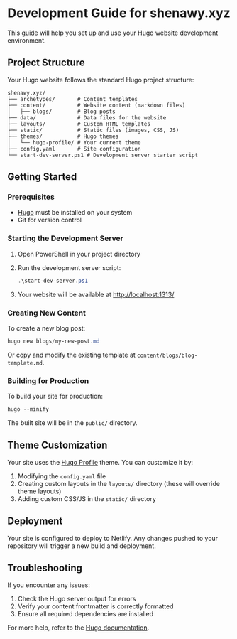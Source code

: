 # Development Guide for shenawy.xyz

This guide will help you set up and use your Hugo website development environment.

## Project Structure

Your Hugo website follows the standard Hugo project structure:

```text
shenawy.xyz/
├── archetypes/       # Content templates
├── content/          # Website content (markdown files)
│   ├── blogs/        # Blog posts
├── data/             # Data files for the website
├── layouts/          # Custom HTML templates
├── static/           # Static files (images, CSS, JS)
├── themes/           # Hugo themes
│   └── hugo-profile/ # Your current theme
├── config.yaml       # Site configuration
└── start-dev-server.ps1 # Development server starter script
```

## Getting Started

### Prerequisites

- [Hugo](https://gohugo.io/installation/) must be installed on your system
- Git for version control

### Starting the Development Server

1. Open PowerShell in your project directory
2. Run the development server script:

    ```powershell
    .\start-dev-server.ps1
    ```

3. Your website will be available at [http://localhost:1313/](http://localhost:1313/)

### Creating New Content

To create a new blog post:

```powershell
hugo new blogs/my-new-post.md
```

Or copy and modify the existing template at `content/blogs/blog-template.md`.

### Building for Production

To build your site for production:

```powershell
hugo --minify
```

The built site will be in the `public/` directory.

## Theme Customization

Your site uses the [Hugo Profile](https://github.com/gurusabarish/hugo-profile) theme. You can customize it by:

1. Modifying the `config.yaml` file
2. Creating custom layouts in the `layouts/` directory (these will override theme layouts)
3. Adding custom CSS/JS in the `static/` directory

## Deployment

Your site is configured to deploy to Netlify. Any changes pushed to your repository will trigger a new build and deployment.

## Troubleshooting

If you encounter any issues:

1. Check the Hugo server output for errors
2. Verify your content frontmatter is correctly formatted
3. Ensure all required dependencies are installed

For more help, refer to the [Hugo documentation](https://gohugo.io/documentation/).
